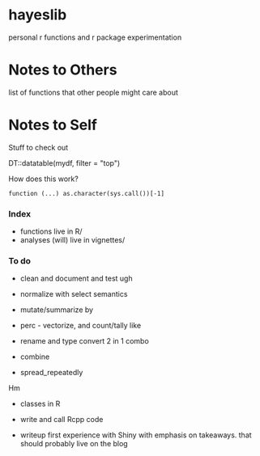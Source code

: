 # hayeslib
personal r functions and r package experimentation

# Notes to Others

list of functions that other people might care about


# Notes to Self

Stuff to check out

DT::datatable(mydf, filter = "top") 

How does this work?
```
function (...) as.character(sys.call())[-1]
```

### Index

* functions live in R/
* analyses (will) live in vignettes/

### To do

* clean and document and test ugh
* normalize with select semantics
* mutate/summarize by
* perc - vectorize, and count/tally like
* rename and type convert 2 in 1 combo

* combine
* spread_repeatedly

Hm



* classes in R
* write and call Rcpp code

* writeup first experience with Shiny with emphasis on takeaways. that should probably live on the blog 
